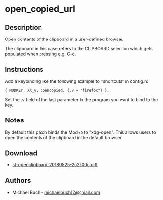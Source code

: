 open_copied_url
=======

Description
-----------

Open contents of the clipboard in a user-defined browser.

The clipboard in this case refers to the CLIPBOARD selection which gets
populated when pressing e.g. C-c.

Instructions
-----------

Add a keybinding like the following example to "shortcuts" in config.h:

	{ MODKEY, XK_v, opencopied, {.v = "firefox"} },

Set the .v field of the last parameter to the program you want to bind to the key.

Notes
-----

By default this patch binds the Mod+o to "xdg-open". This allows users
to open the contents of the clipboard in the default browser.

Download
--------

* [st-openclipboard-20180525-2c2500c.diff](st-openclipboard-20180525-2c2500c.diff)

Authors
-------

* Michael Buch - <michaelbuch12@gmail.com>
